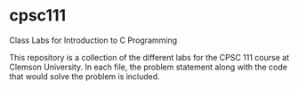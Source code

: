 # cpsc111
Class Labs for Introduction to C Programming

This repository is a collection of the different labs for the CPSC 111 course at Clemson University. In each file, the problem
statement along with the code that would solve the problem is included.
